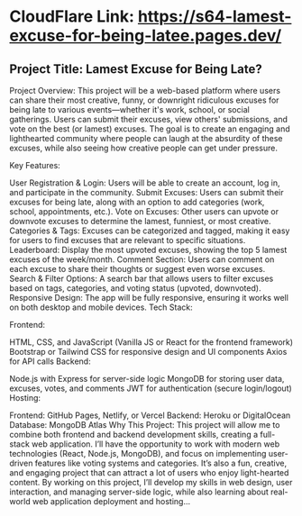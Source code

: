 
# CloudFlare Link: https://s64-lamest-excuse-for-being-latee.pages.dev/

## Project Title: Lamest Excuse for Being Late?

Project Overview:
This project will be a web-based platform where users can share their most creative, funny, or downright ridiculous excuses for being late to various events—whether it's work, school, or social gatherings. Users can submit their excuses, view others' submissions, and vote on the best (or lamest) excuses. The goal is to create an engaging and lighthearted community where people can laugh at the absurdity of these excuses, while also seeing how creative people can get under pressure.

Key Features:

User Registration & Login: Users will be able to create an account, log in, and participate in the community.
Submit Excuses: Users can submit their excuses for being late, along with an option to add categories (work, school, appointments, etc.).
Vote on Excuses: Other users can upvote or downvote excuses to determine the lamest, funniest, or most creative.
Categories & Tags: Excuses can be categorized and tagged, making it easy for users to find excuses that are relevant to specific situations.
Leaderboard: Display the most upvoted excuses, showing the top 5 lamest excuses of the week/month.
Comment Section: Users can comment on each excuse to share their thoughts or suggest even worse excuses.
Search & Filter Options: A search bar that allows users to filter excuses based on tags, categories, and voting status (upvoted, downvoted).
Responsive Design: The app will be fully responsive, ensuring it works well on both desktop and mobile devices.
Tech Stack:

Frontend:

HTML, CSS, and JavaScript (Vanilla JS or React for the frontend framework)
Bootstrap or Tailwind CSS for responsive design and UI components
Axios for API calls
Backend:

Node.js with Express for server-side logic
MongoDB for storing user data, excuses, votes, and comments
JWT for authentication (secure login/logout)
Hosting:

Frontend: GitHub Pages, Netlify, or Vercel
Backend: Heroku or DigitalOcean
Database: MongoDB Atlas
Why This Project:
This project will allow me to combine both frontend and backend development skills, creating a full-stack web application. I’ll have the opportunity to work with modern web technologies (React, Node.js, MongoDB), and focus on implementing user-driven features like voting systems and categories. It’s also a fun, creative, and engaging project that can attract a lot of users who enjoy light-hearted content. By working on this project, I’ll develop my skills in web design, user interaction, and managing server-side logic, while also learning about real-world web application deployment and hosting...
